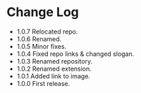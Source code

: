 # Change Log

- 1.0.7 Relocated repo.
- 1.0.6 Renamed.
- 1.0.5 Minor fixes.
- 1.0.4 Fixed repo links & changed slogan.
- 1.0.3 Renamed repository.
- 1.0.2 Renamed extension.
- 1.0.1 Added link to image.
- 1.0.0 First release.
